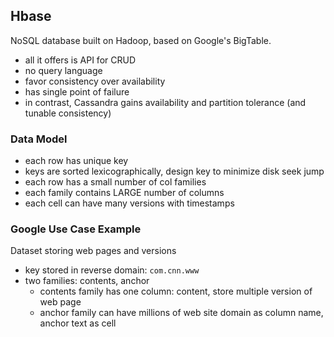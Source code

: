 ## Hbase

NoSQL database built on Hadoop, based on Google's BigTable.

- all it offers is API for CRUD
- no query language
- favor consistency over availability
- has single point of failure
- in contrast, Cassandra gains availability and partition tolerance (and tunable consistency)

### Data Model

- each row has unique key
- keys are sorted lexicographically, design key to minimize disk seek jump
- each row has a small number of col families
- each family contains LARGE number of columns
- each cell can have many versions with timestamps

### Google Use Case Example

Dataset storing web pages and versions

- key stored in reverse domain: `com.cnn.www`
- two families: contents, anchor
  - contents family has one column: content, store multiple version of web page
  - anchor family can have millions of web site domain as column name, anchor text as cell
